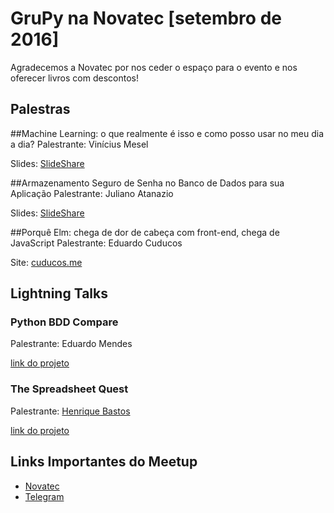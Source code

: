 # GruPy na Novatec [setembro de 2016]

Agradecemos a Novatec por nos ceder o espaço para o evento e nos oferecer livros com descontos!

## Palestras

##Machine Learning: o que realmente é isso e como posso usar no meu dia a dia?
Palestrante: Vinícius Mesel

Slides: [SlideShare](http://pt.slideshare.net/ViniciusMesel/machine-learning-o-que-isso)

##Armazenamento Seguro de Senha no Banco de Dados para sua Aplicação
Palestrante: Juliano Atanazio

Slides: [SlideShare](http://pt.slideshare.net/spjuliano) 

##Porquê Elm: chega de dor de cabeça com front-end, chega de JavaScript
Palestrante: Eduardo Cuducos

Site: [cuducos.me](http://cuducos.me/)

## Lightning Talks

### Python BDD Compare

Palestrante: Eduardo Mendes

[link do projeto](https://github.com/z4r4tu5tr4/python-bdd-compare)

### The Spreadsheet Quest

Palestrante: [Henrique Bastos](http://henriquebastos.net/)

[link do projeto](https://github.com/henriquebastos/the-spreadsheet-quest/)


## Links Importantes do Meetup
- [Novatec](https://novatec.com.br/)
- [Telegram](https://telegram.me/joinchat/CquhWAgxneh4k9v6CQH0wg)
